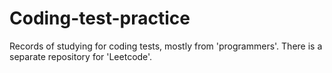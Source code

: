 # Coding-test-practice
Records of studying for coding tests, mostly from 'programmers'. There is a separate repository for 'Leetcode'.
